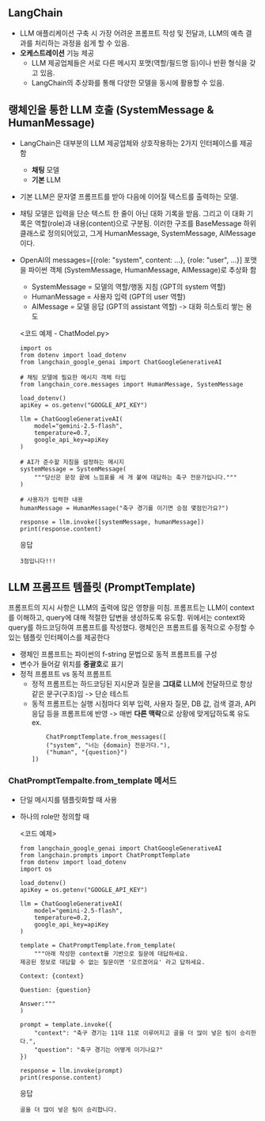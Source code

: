 ## LangChain
- LLM 애플리케이션 구축 시 가장 어려운 프롬프트 작성 및 전달과, LLM의 예측 결과를 처리하는 과정을 쉽게 할 수 있음.
- **오케스트레이션** 기능 제공
  - LLM 제공업체들은 서로 다른 메시지 포맷(역할/필드명 등)이나 반환 형식을 갖고 있음.
  - LangChain의 추상화를 통해 다양한 모델을 동시에 활용할 수 있음.
  
  
## 랭체인을 통한 LLM 호출 (SystemMessage & HumanMessage)
- LangChain은 대부분의 LLM 제공업체와 상호작용하는 2가지 인터페이스를 제공함
  - **채팅** 모델
  - **기본** LLM
- 기본 LLM은 문자열 프롬프트를 받아 다음에 이어질 텍스트를 출력하는 모델.
- 채팅 모델은 입력을 단순 텍스트 한 줄이 아닌 대화 기록을 받음. 그리고 이 대화 기록은 역할(role)과 내용(content)으로 구분됨. 이러한 구조를 BaseMessage 하위 클래스로 정의되어있고, 그게 HumanMessage, SystemMessage, AIMessage 이다.
- OpenAI의 messages=[{role: "system", content: ...}, {role: "user", ...}] 포맷을 파이썬 객체 (SystemMessage, HumanMessage, AIMessage)로 추상화 함
    - SystemMessage = 모델의 역할/행동 지침 (GPT의 system 역할)
    - HumanMessage = 사용자 입력 (GPT의 user 역할)
    - AIMessage = 모델 응답 (GPT의 assistant 역할) -> 대화 히스토리 쌓는 용도

  <코드 예제 - ChatModel.py>
  ```
  import os
  from dotenv import load_dotenv
  from langchain_google_genai import ChatGoogleGenerativeAI
  
  # 채팅 모델에 필요한 메시지 객체 타입
  from langchain_core.messages import HumanMessage, SystemMessage
  
  load_dotenv()
  apiKey = os.getenv("GOOGLE_API_KEY")
  
  llm = ChatGoogleGenerativeAI(
      model="gemini-2.5-flash",
      temperature=0.7,
      google_api_key=apiKey
  )
  
  # AI가 준수할 지침을 설정하는 메시지
  systemMessage = SystemMessage(
      """당신은 문장 끝에 느낌표를 세 개 붙여 대답하는 축구 전문가입니다."""
  )
  
  # 사용자가 입력한 내용
  humanMessage = HumanMessage("축구 경기를 이기면 승점 몇점인가요?")
  
  response = llm.invoke([systemMessage, humanMessage])
  print(response.content)
  ```
 
  응답
  ```
  3점입니다!!!
  ```
## LLM 프롬프트 템플릿 (PromptTemplate)
프롬프트의 지시 사항은 LLM의 출력에 많은 영향을 미침. 프롬프트는 LLM이 context를 이해하고, query에 대해 적절한 답변을 생성하도록 유도함.
위에서는 context와 query를 하드코딩하여 프롬프트를 작성했다. 랭체인은 프롬프트를 동적으로 수정할 수 있는 템플릿 인터페이스를 제공한다
- 랭체인 프롬프트는 파이썬의 f-string 문법으로 동적 프롬프트를 구성
- 변수가 들어갈 위치를 **중괄호**로 표기
- 정적 프롬프트 vs 동적 프롬프트
    - 정적 프롬프트는 하드코딩된 지시문과 질문을 **그대로** LLM에 전달하므로 항상 같은 문구(구조)임 -> 단순 테스트
    - 동적 프롬프트는 실행 시점마다 외부 입력, 사용자 질문, DB 값, 검색 결과, API 응답 등을 프롬프트에 반영 -> 매번 **다른 맥락**으로 상황에 맞게답하도록 유도
        ex.
        ```
            ChatPromptTemplate.from_messages([
            ("system", "너는 {domain} 전문가다."),
            ("human", "{question}")
        ])
        ```

### ChatPromptTempalte.from_template 메서드
- 단일 메시지를 템플릿화할 때 사용
- 하나의 role만 정의할 때

  <코드 예제>
  ```
  from langchain_google_genai import ChatGoogleGenerativeAI
  from langchain.prompts import ChatPromptTemplate
  from dotenv import load_dotenv
  import os
  
  load_dotenv()
  apiKey = os.getenv("GOOGLE_API_KEY")
  
  llm = ChatGoogleGenerativeAI(
      model="gemini-2.5-flash",
      temperature=0.2,
      google_api_key=apiKey
  )
  
  template = ChatPromptTemplate.from_template(
      """아래 작성한 context를 기반으로 질문에 대답하세요.
  제공된 정보로 대답할 수 없는 질문이면 '모르겠어요' 라고 답하세요.
  
  Context: {context}
  
  Question: {question}
  
  Answer:"""
  )
  
  prompt = template.invoke({
      "context": "축구 경기는 11대 11로 이루어지고 골을 더 많이 넣은 팀이 승리한다.",
      "question": "축구 경기는 어떻게 이기나요?"
  })
  
  response = llm.invoke(prompt)
  print(response.content)
  ```

  응답
  ```
  골을 더 많이 넣은 팀이 승리합니다.
  ```